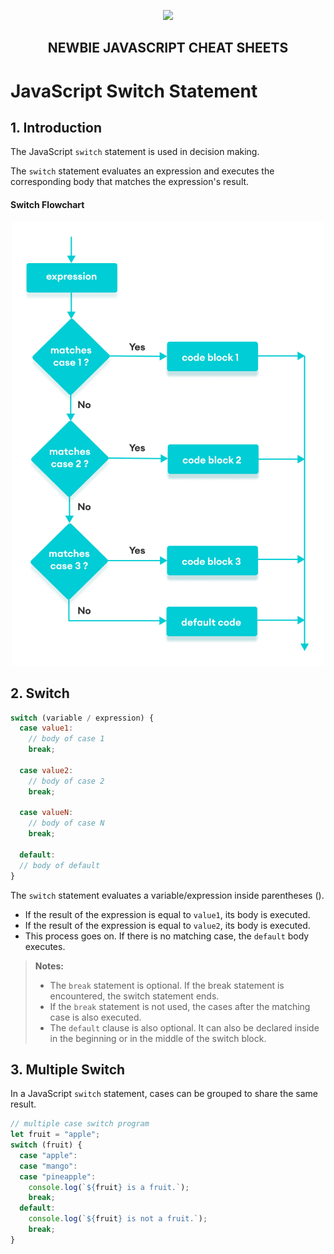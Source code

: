 <p  align="center">
    <img src="../assets/img/icon.jpg"/>
</p>
<h2 align="center"><strong>NEWBIE JAVASCRIPT CHEAT SHEETS</strong></h2>

# JavaScript Switch Statement

## 1. Introduction

The JavaScript `switch` statement is used in decision making.

The `switch` statement evaluates an expression and executes the corresponding body that matches the expression's result.

#### Switch Flowchart

<p align="center">
  <img src="../../assets/img/switch/javascript-switch-statement.png" alt="drawing" width="500"/>
</p>

## 2. Switch

```js
switch (variable / expression) {
  case value1:
    // body of case 1
    break;

  case value2:
    // body of case 2
    break;

  case valueN:
    // body of case N
    break;

  default:
  // body of default
}
```

The `switch` statement evaluates a variable/expression inside parentheses ().

- If the result of the expression is equal to `value1`, its body is executed.
- If the result of the expression is equal to `value2`, its body is executed.
- This process goes on. If there is no matching case, the `default` body executes.

> **Notes:**
>
> - The `break` statement is optional. If the break statement is encountered, the switch statement ends.
> - If the `break` statement is not used, the cases after the matching case is also executed.
> - The `default` clause is also optional. It can also be declared inside in the beginning or in the middle of the switch block.

## 3. Multiple Switch

In a JavaScript `switch` statement, cases can be grouped to share the same result.

```js
// multiple case switch program
let fruit = "apple";
switch (fruit) {
  case "apple":
  case "mango":
  case "pineapple":
    console.log(`${fruit} is a fruit.`);
    break;
  default:
    console.log(`${fruit} is not a fruit.`);
    break;
}
```

